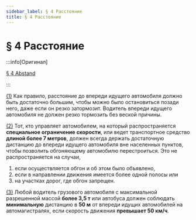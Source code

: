 ```yaml
---
sidebar_label: § 4 Расстояние
title: § 4 Расстояние
---
```


<VerifiedTranslationIcon />

# § 4 Расстояние

:::info[Оригинал]

[§ 4 Abstand](https://www.gesetze-im-internet.de/stvo_2013/__4.html)

:::

<span id="1">[(1)](#1)</span> Как правило, расстояние до впереди идущего автомобиля
должно быть достаточно большим, чтобы можно было остановиться позади него, даже если
он резко затормозит. Водитель впереди идущего автомобиля не должен резко тормозить
без веской причины.

<span id="2">[(2)](#2)</span> Тот, кто управляет автомобилем, на который распространяется
**специальное ограничение скорости**, или ведет транспортное средство **длиной более 7
метров**, должен всегда держать достаточную дистанцию до впереди идущего автомобиля
вне населенных пунктов, чтобы позволить обгоняющему автомобилю перестроиться. Это
не распространяется на случаи, 
1. если осуществляется обгон и об этом было объявлено,
2. если в направлении движения имеется более одной полосы или 
3. на участках дорог, где обгон запрещен.

<span id="3">[(3)](#3)</span> Любой водитель грузового автомобиля с максимальной
разрешенной массой **более 3,5 т** или автобуса должен соблюдать **минимальную** дистанцию
в **50 м** от впереди идущих автомобилей на автомагистралях, если скорость движения **превышает
50 км/ч**.
